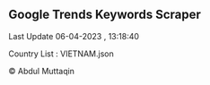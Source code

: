 

## Google Trends Keywords Scraper 
 
Last Update 06-04-2023 , 13:18:40

Country List :
VIETNAM.json



© Abdul Muttaqin 
